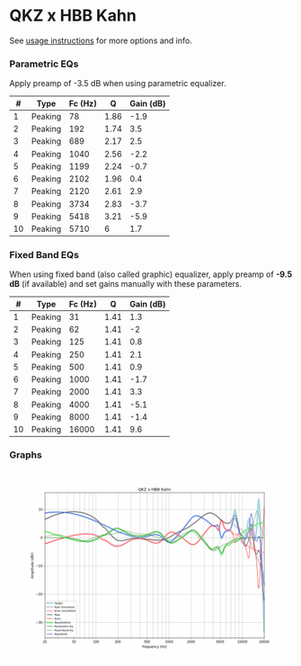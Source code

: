 # QKZ x HBB Kahn
See [usage instructions](https://github.com/jaakkopasanen/AutoEq#usage) for more options and info.

### Parametric EQs
Apply preamp of -3.5 dB when using parametric equalizer.

|   # | Type    |   Fc (Hz) |    Q |   Gain (dB) |
|-----|---------|-----------|------|-------------|
|   1 | Peaking |        78 | 1.86 |        -1.9 |
|   2 | Peaking |       192 | 1.74 |         3.5 |
|   3 | Peaking |       689 | 2.17 |         2.5 |
|   4 | Peaking |      1040 | 2.56 |        -2.2 |
|   5 | Peaking |      1199 | 2.24 |        -0.7 |
|   6 | Peaking |      2102 | 1.96 |         0.4 |
|   7 | Peaking |      2120 | 2.61 |         2.9 |
|   8 | Peaking |      3734 | 2.83 |        -3.7 |
|   9 | Peaking |      5418 | 3.21 |        -5.9 |
|  10 | Peaking |      5710 | 6    |         1.7 |

### Fixed Band EQs
When using fixed band (also called graphic) equalizer, apply preamp of **-9.5 dB** (if available) and set gains manually with these parameters.

|   # | Type    |   Fc (Hz) |    Q |   Gain (dB) |
|-----|---------|-----------|------|-------------|
|   1 | Peaking |        31 | 1.41 |         1.3 |
|   2 | Peaking |        62 | 1.41 |        -2   |
|   3 | Peaking |       125 | 1.41 |         0.8 |
|   4 | Peaking |       250 | 1.41 |         2.1 |
|   5 | Peaking |       500 | 1.41 |         0.9 |
|   6 | Peaking |      1000 | 1.41 |        -1.7 |
|   7 | Peaking |      2000 | 1.41 |         3.3 |
|   8 | Peaking |      4000 | 1.41 |        -5.1 |
|   9 | Peaking |      8000 | 1.41 |        -1.4 |
|  10 | Peaking |     16000 | 1.41 |         9.6 |

### Graphs
![](./QKZ%20x%20HBB%20Kahn.png)
